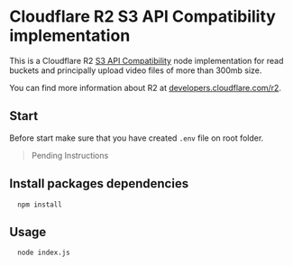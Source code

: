 # Cloudflare R2 S3 API Compatibility implementation

This is a Cloudflare R2 [S3 API Compatibility](https://developers.cloudflare.com/r2/api/s3/api/) node implementation for read buckets and principally upload video files of more than 300mb size.

You can find more information about R2 at [developers.cloudflare.com/r2](https://developers.cloudflare.com/r2).

## Start

Before start make sure that you have created `.env` file on root folder.

> Pending Instructions


## Install packages dependencies

```shell
  npm install
```

## Usage

```shell
  node index.js
```

